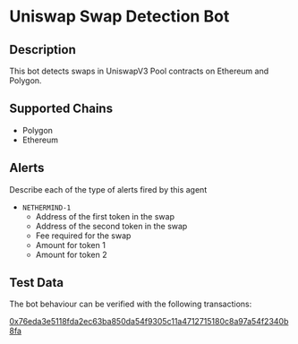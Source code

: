 # Uniswap Swap Detection Bot

## Description

This bot detects swaps in UniswapV3 Pool contracts on Ethereum and Polygon.

## Supported Chains

- Polygon 
- Ethereum


## Alerts

Describe each of the type of alerts fired by this agent

- `NETHERMIND-1`
  - Address of the first token in the swap
  - Address of the second token in the swap
  - Fee required for the swap
  - Amount for token 1
  - Amount for token 2

## Test Data

The bot behaviour can be verified with the following transactions:

[0x76eda3e5118fda2ec63ba850da54f9305c11a4712715180c8a97a54f2340b8fa](https://etherscan.io/tx/0x76eda3e5118fda2ec63ba850da54f9305c11a4712715180c8a97a54f2340b8fa)


